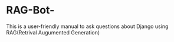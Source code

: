 # RAG-Bot-

This is a user-friendly manual to ask questions about Django using RAG(Retrival Augumented Generation)
